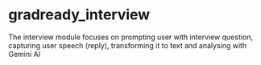 # gradready_interview

The interview module focuses on prompting user with interview question, 
capturing user speech (reply), 
transforming it to text and analysing with Gemini AI